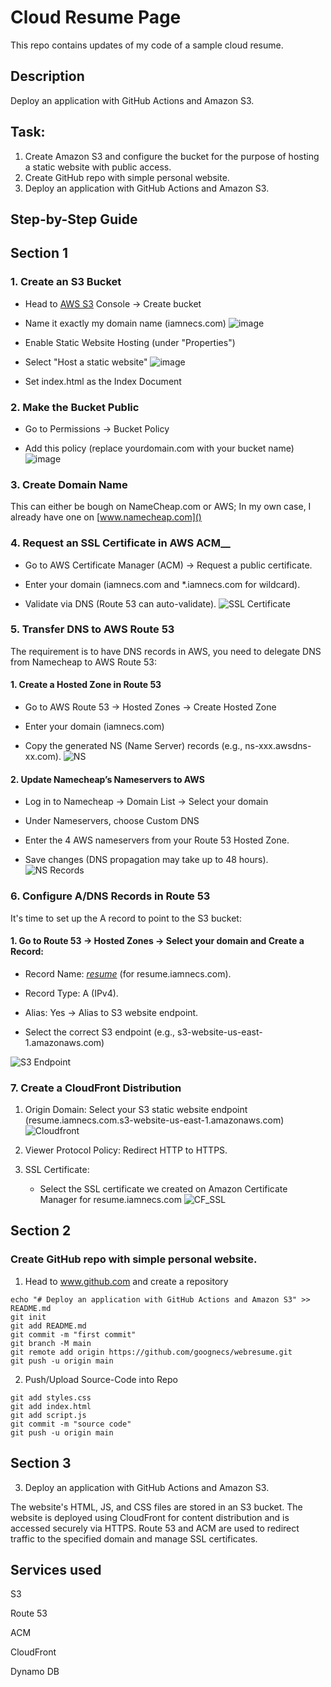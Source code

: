 # Cloud Resume Page
This repo contains updates of my code of a sample cloud resume.
## Description
Deploy an application with GitHub Actions and Amazon S3.
## Task: 
1. Create Amazon S3 and configure the bucket for the purpose of hosting a static website with public access. 
2. Create GitHub repo with simple personal website. 
3. Deploy an application with GitHub Actions and Amazon S3. 

## Step-by-Step Guide

## **Section 1**
### 1. __Create an S3 Bucket__
* Head to [AWS S3](https://console.aws.amazon.com/s3) Console → Create bucket 
* Name it exactly my domain name (iamnecs.com)
![image](https://github.com/goognecs/webresume/blob/main/images/S3_bucket.PNG)

* Enable Static Website Hosting (under "Properties")

* Select "Host a static website"
![image](https://github.com/goognecs/webresume/blob/main/images/static_website.PNG)
* Set index.html as the Index Document

### 2. __Make the Bucket Public__

* Go to Permissions → Bucket Policy

* Add this policy (replace yourdomain.com with your bucket name)
![image](https://github.com/goognecs/webresume/blob/main/images/S3_bucket_policy.PNG)

### 3. __Create Domain Name__
This can either be bough on NameCheap.com or AWS;
In my own case, I already have one on [www.namecheap.com]()
### 4. Request an SSL Certificate in AWS ACM__

* Go to AWS Certificate Manager (ACM) → Request a public certificate.

* Enter your domain (iamnecs.com and *.iamnecs.com for wildcard).

* Validate via DNS (Route 53 can auto-validate).
![SSL Certificate](https://github.com/goognecs/webresume/blob/main/images/acm1.PNG)

### 5. __Transfer DNS to AWS Route 53__
The requirement is to have DNS records in AWS, you need to delegate DNS from Namecheap to AWS Route 53:
#### 1. Create a Hosted Zone in Route 53

   * Go to AWS Route 53 → Hosted Zones → Create Hosted Zone

   * Enter your domain (iamnecs.com)
   * Copy the generated NS (Name Server) records (e.g., ns-xxx.awsdns-xx.com).
![NS](https://github.com/goognecs/webresume/blob/main/images/hosted_zone.PNG)
#### 2. Update Namecheap’s Nameservers to AWS

   * Log in to Namecheap → Domain List → Select your domain

   * Under Nameservers, choose Custom DNS

   * Enter the 4 AWS nameservers from your Route 53 Hosted Zone.

   * Save changes (DNS propagation may take up to 48 hours).
![NS Records](https://github.com/goognecs/webresume/blob/main/images/NS%20Record.PNG)

### 6. Configure A/DNS Records in Route 53
It's time to set up the A record to point to the S3 bucket:
#### 1. Go to Route 53 → Hosted Zones → Select your domain and Create a Record:

  * Record Name: [_resume_]() (for resume.iamnecs.com).

  * Record Type: A (IPv4).

  * Alias: Yes → Alias to S3 website endpoint.

  * Select the correct S3 endpoint (e.g., s3-website-us-east-1.amazonaws.com)

![S3 Endpoint](https://github.com/goognecs/webresume/blob/main/images/a_record.PNG)

### 7. Create a CloudFront Distribution

1. Origin Domain: Select your S3 static website endpoint (resume.iamnecs.com.s3-website-us-east-1.amazonaws.com) 
![Cloudfront](https://github.com/goognecs/webresume/blob/main/images/cloud_front.PNG)

2. Viewer Protocol Policy: Redirect HTTP to HTTPS.

3. SSL Certificate:

   * Select the SSL certificate we created on Amazon Certificate Manager for resume.iamnecs.com ![CF_SSL](https://github.com/goognecs/webresume/blob/main/images/cloudfront_ssl.PNG)

## **Section 2**
### Create GitHub repo with simple personal website.
1. Head to www.github.com and create a repository

```git
echo "# Deploy an application with GitHub Actions and Amazon S3" >> README.md
git init
git add README.md
git commit -m "first commit"
git branch -M main
git remote add origin https://github.com/goognecs/webresume.git
git push -u origin main
```
2. Push/Upload Source-Code into Repo
```git
git add styles.css
git add index.html
git add script.js
git commit -m "source code"
git push -u origin main
```

## **Section 3**
3. Deploy an application with GitHub Actions and Amazon S3.

The website's HTML, JS, and CSS files are stored in an S3 bucket. The website is deployed using CloudFront for content distribution and is accessed securely via HTTPS. Route 53 and ACM are used to redirect traffic to the specified domain and manage SSL certificates.

## Services used
S3

Route 53

ACM

CloudFront

Dynamo DB